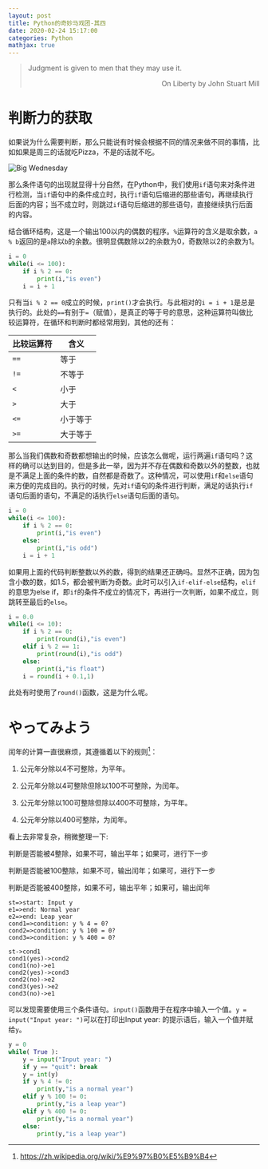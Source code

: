 ```yaml
---
layout: post
title: Python的奇妙马戏团-其四
date: 2020-02-24 15:17:00
categories: Python
mathjax: true
---
```


> Judgment is given to men that they may use it.    
>
> <p align="right">On Liberty by John Stuart Mill</p>

# 判断力的获取

如果说为什么需要判断，那么只能说有时候会根据不同的情况来做不同的事情，比如如果是周三的话就吃Pizza，不是的话就不吃。

![Big Wednesday](https://eepq3a.bn.files.1drv.com/y4mnirfxR9StAbnFXknikr-jY8cQQm_vJuiR_1HjYs2j0tU1m0xxpPyTqTSUaSBrFQ94XecqZx5blUObatD21AohxUODQaOD6ZJw59jAWPMSxYnuXuuqwPf31JgcRbr3FVzXXE3g41pTqTPpSO8V7RuibyBTNdcY73xh1ybENkC3Xv0gVwvmu1cwJXqCTFqFM3PvtJxjka1cuWZR385kgfdWQ?width=501&height=281&cropmode=none)

那么条件语句的出现就显得十分自然，在Python中，我们使用`if`语句来对条件进行检测，当`if`语句中的条件成立时，执行`if`语句后缩进的那些语句，再继续执行后面的内容；当不成立时，则跳过`if`语句后缩进的那些语句，直接继续执行后面的内容。

结合循环结构，这是一个输出100以内的偶数的程序。`%`运算符的含义是取余数，`a % b`返回的是`a`除以`b`的余数。很明显偶数除以2的余数为0，奇数除以2的余数为1。

```python
i = 0
while(i <= 100):
    if i % 2 == 0:
        print(i,"is even")
    i = i + 1
```

只有当`i % 2 == 0`成立的时候，`print()`才会执行。与此相对的`i = i + 1`是总是执行的。此处的`==`有别于`=`（赋值），是真正的等于号的意思，这种运算符叫做比较运算符，在循环和判断时都经常用到，其他的还有：

| 比较运算符 | 含义     |
| ---------- | -------- |
| `==`       | 等于     |
| `!=`       | 不等于   |
| `<`        | 小于     |
| `>`        | 大于     |
| `<=`       | 小于等于 |
| `>=`       | 大于等于 |

那么当我们偶数和奇数都想输出的时候，应该怎么做呢，运行两遍`if`语句吗？这样的确可以达到目的，但是多此一举，因为并不存在偶数和奇数以外的整数，也就是不满足上面的条件的数，自然都是奇数了。这种情况，可以使用`if`和`else`语句来方便的完成目的。执行的时候，先对`if`语句的条件进行判断，满足的话执行`if`语句后面的语句，不满足的话执行`else`语句后面的语句。

```python
i = 0
while(i <= 100):
    if i % 2 == 0:
        print(i,"is even")
    else:
        print(i,"is odd")
    i = i + 1
```

如果用上面的代码判断整数以外的数，得到的结果还正确吗。显然不正确，因为包含小数的数，如1.5，都会被判断为奇数。此时可以引入`if-elif-else`结构，`elif`的意思为else if，即`if`的条件不成立的情况下，再进行一次判断，如果不成立，则跳转至最后的`else`。

```python
i = 0.0
while(i <= 10):
    if i % 2 == 0:
        print(round(i),"is even")
    elif i % 2 == 1:
        print(round(i),"is odd")
    else:
        print(i,"is float")
    i = round(i + 0.1,1)
```

此处有时使用了`round()`函数，这是为什么呢。

# やってみよう

 闰年的计算一直很麻烦，其遵循着以下的规则[^1]：

1. 公元年分除以4不可整除，为平年。

2. 公元年分除以4可整除但除以100不可整除，为闰年。

3. 公元年分除以100可整除但除以400不可整除，为平年。

4. 公元年分除以400可整除，为闰年。  

看上去非常复杂，稍微整理一下:

判断是否能被4整除，如果不可，输出平年；如果可，进行下一步

判断是否能被100整除，如果不可，输出闰年；如果可，进行下一步

判断是否能被400整除，如果不可，输出平年；如果可，输出闰年

```flow
st=>start: Input y
e1=>end: Normal year
e2=>end: Leap year
cond1=>condition: y % 4 = 0?
cond2=>condition: y % 100 = 0? 
cond3=>condition: y % 400 = 0?

st->cond1
cond1(yes)->cond2
cond1(no)->e1
cond2(yes)->cond3
cond2(no)->e2
cond3(yes)->e2
cond3(no)->e1
```

可以发现需要使用三个条件语句。`input()`函数用于在程序中输入一个值。`y = input("Input year: ")`可以在打印出Input year: 的提示语后，输入一个值并赋给`y`。

```python
y = 0
while( True ):
    y = input("Input year: ")
    if y == "quit": break
    y = int(y)
    if y % 4 != 0:
        print(y,"is a normal year")
    elif y % 100 != 0:
        print(y,"is a leap year")
    elif y % 400 != 0:
        print(y,"is a normal year")
    else:
        print(y,"is a leap year")
```


[^1]: https://zh.wikipedia.org/wiki/%E9%97%B0%E5%B9%B4

